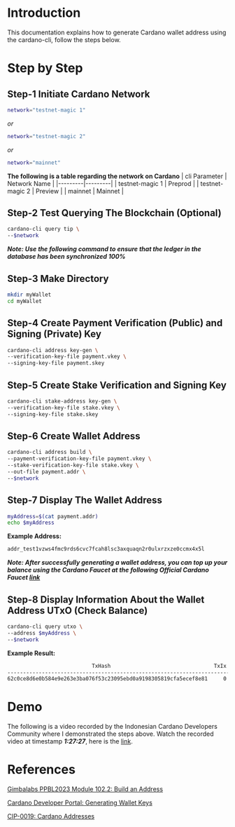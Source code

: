 # Introduction

This documentation explains how to generate Cardano wallet address using the cardano-cli, follow the steps below.

# Step by Step

## Step-1 Initiate Cardano Network

```bash
network="testnet-magic 1"
```

_or_

```bash
network="testnet-magic 2"
```

_or_

```bash
network="mainnet"
```

**The following is a table regarding the network on Cardano**
| cli Parameter | Network Name |
|---------|---------|
| testnet-magic 1 | Preprod |
| testnet-magic 2 | Preview |
| mainnet | Mainnet |

## Step-2 Test Querying The Blockchain (Optional)

```bash
cardano-cli query tip \
--$network
```

**_Note: Use the following command to ensure that the ledger in the database has been synchronized 100%_**

## Step-3 Make Directory

```bash
mkdir myWallet
cd myWallet
```

## Step-4 Create Payment Verification (Public) and Signing (Private) Key

```bash
cardano-cli address key-gen \
--verification-key-file payment.vkey \
--signing-key-file payment.skey
```

## Step-5 Create Stake Verification and Signing Key

```bash
cardano-cli stake-address key-gen \
--verification-key-file stake.vkey \
--signing-key-file stake.skey
```

## Step-6 Create Wallet Address

```bash
cardano-cli address build \
--payment-verification-key-file payment.vkey \
--stake-verification-key-file stake.vkey \
--out-file payment.addr \
--$network
```

## Step-7 Display The Wallet Address

```bash
myAddress=$(cat payment.addr)
echo $myAddress
```

**Example Address:**

```bash
addr_test1vzws4fmc9rds6cvc7fcah8lsc3axquaqn2r0ulxrzxze0ccmx4x5l
```

**_Note: After successfully generating a wallet address, you can top up your balance using the Cardano Faucet at the following Official Cardano Faucet [link](https://docs.cardano.org/cardano-testnet/tools/faucet/)_**

## Step-8 Display Information About the Wallet Address UTxO (Check Balance)

```bash
cardano-cli query utxo \
--address $myAddress \
--$network
```

**Example Result:**

```bash
                           TxHash                                 TxIx        Amount
--------------------------------------------------------------------------------------
62c0ce8d6e0b584e9e263e3ba076f53c23095ebd0a9198305819cfa5ecef8e81     0        1000000000 lovelace + TxOutDatumNone
```

# Demo

The following is a video recorded by the Indonesian Cardano Developers Community where I demonstrated the steps above. Watch the recorded video at timestamp **_1:27:27_**, here is the [link](https://youtu.be/03hXLZ_07N0?list=PLUj8499OocHiL8gXPv8wMlLW-zIcyYdrQ).

# References

[Gimbalabs PPBL2023 Module 102.2: Build an Address](https://plutuspbl.io/modules/102/1022)

[Cardano Developer Portal: Generating Wallet Keys](https://developers.cardano.org/docs/operate-a-stake-pool/generating-wallet-keys/)

[CIP-0019: Cardano Addresses](https://developers.cardano.org/docs/operate-a-stake-pool/generating-wallet-keys/)
